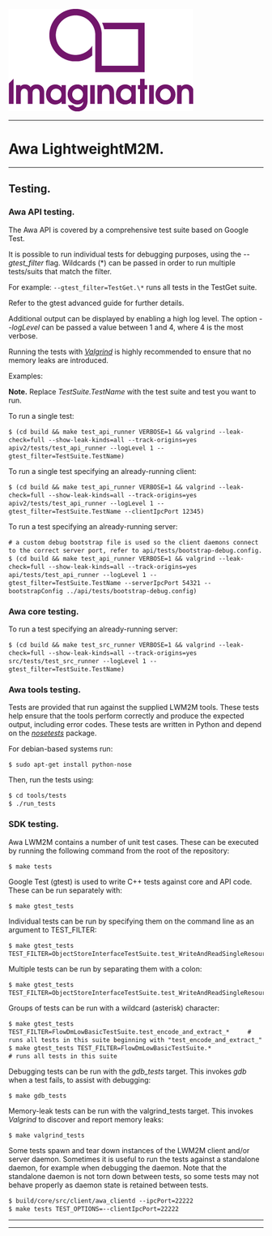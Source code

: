 
![](img.png)

----

# Awa LightweightM2M.
----

## Testing.

### Awa API testing.

The Awa API is covered by a comprehensive test suite based on Google Test.

It is possible to run individual tests for debugging purposes, using the *--gtest_filter* flag. Wildcards (*) can be passed in order to run multiple tests/suits that match the filter. 

For example:  ```` --gtest_filter=TestGet.\* ```` runs all tests in the TestGet suite.   

Refer to the gtest advanced guide for further details.

Additional output can be displayed by enabling a high log level. The option *--logLevel* can be passed a value between 1 and 4, where 4 is the most verbose.

Running the tests with [*Valgrind*](http://valgrind.org/docs/manual/quick-start.html) is highly recommended to ensure that no memory leaks are introduced.

Examples:

**Note.** Replace *TestSuite.TestName* with the test suite and test you want to run.

To run a single test:
````
$ (cd build && make test_api_runner VERBOSE=1 && valgrind --leak-check=full --show-leak-kinds=all --track-origins=yes apiv2/tests/test_api_runner --logLevel 1 --gtest_filter=TestSuite.TestName)
````

To run a single test specifying an already-running client:
````
$ (cd build && make test_api_runner VERBOSE=1 && valgrind --leak-check=full --show-leak-kinds=all --track-origins=yes apiv2/tests/test_api_runner --logLevel 1 --gtest_filter=TestSuite.TestName --clientIpcPort 12345)
````

To run a test specifying an already-running server:
````
# a custom debug bootstrap file is used so the client daemons connect to the correct server port, refer to api/tests/bootstrap-debug.config.
$ (cd build && make test_api_runner VERBOSE=1 && valgrind --leak-check=full --show-leak-kinds=all --track-origins=yes api/tests/test_api_runner --logLevel 1 --gtest_filter=TestSuite.TestName --serverIpcPort 54321 --bootstrapConfig ../api/tests/bootstrap-debug.config)
````

### Awa core testing.

To run a test specifying an already-running server:
````
$ (cd build && make test_src_runner VERBOSE=1 && valgrind --leak-check=full --show-leak-kinds=all --track-origins=yes src/tests/test_src_runner --logLevel 1 --gtest_filter=TestSuite.TestName)
````

### Awa tools testing.

Tests are provided that run against the supplied LWM2M tools. These tests help ensure that the tools perform correctly and produce the expected output, including error codes. These tests are written in Python and depend on the [*nosetests*](http://pythontesting.net/framework/nose/nose-introduction/) package.

For debian-based systems run:
````
$ sudo apt-get install python-nose
````

Then, run the tests using:
````
$ cd tools/tests
$ ./run_tests
````

### SDK testing.

Awa LWM2M contains a number of unit test cases. These can be executed by running the following command from the root of the repository:
````
$ make tests
````

Google Test (gtest) is used to write C++ tests against core and API code. These can be run separately with:
````
$ make gtest_tests
````

Individual tests can be run by specifying them on the command line as an argument to TEST_FILTER:
````
$ make gtest_tests TEST_FILTER=ObjectStoreInterfaceTestSuite.test_WriteAndReadSingleResource
````

Multiple tests can be run by separating them with a colon:
````
$ make gtest_tests TEST_FILTER=ObjectStoreInterfaceTestSuite.test_WriteAndReadSingleResource:TlvTestSuite.test_serialise_float32
````
 Groups of tests can be run with a wildcard (asterisk) character:
````
$ make gtest_tests TEST_FILTER=FlowDmLowBasicTestSuite.test_encode_and_extract_*     # runs all tests in this suite beginning with "test_encode_and_extract_"
$ make gtest_tests TEST_FILTER=FlowDmLowBasicTestSuite.*                             # runs all tests in this suite
````

Debugging tests can be run with the *gdb_tests* target. This invokes *gdb* when a test fails, to assist with debugging:
````
$ make gdb_tests
````

Memory-leak tests can be run with the valgrind_tests target. This invokes *Valgrind* to discover and report memory leaks:
````
$ make valgrind_tests
````

Some tests spawn and tear down instances of the LWM2M client and/or server daemon. Sometimes it is useful to run the tests against a standalone daemon, for example when debugging the daemon. Note that the standalone daemon is not torn down between tests, so some tests may not behave properly as daemon state is retained between tests.
````
$ build/core/src/client/awa_clientd --ipcPort=22222
$ make tests TEST_OPTIONS=--clientIpcPort=22222
````

----
----


